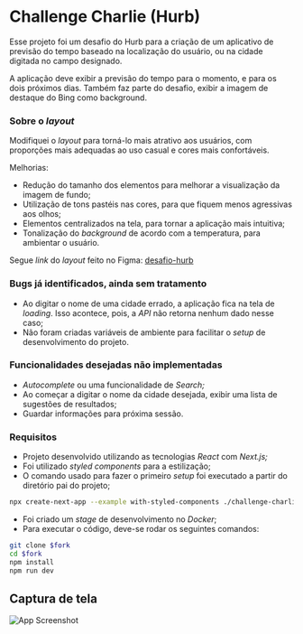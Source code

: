 
# Challenge Charlie (Hurb)

Esse projeto foi um desafio do Hurb para a criação de um aplicativo de previsão do tempo baseado na localização do usuário, ou na cidade digitada no campo designado.

A aplicação deve exibir a previsão do tempo para o momento, e para os dois próximos dias.
Também faz parte do desafio, exibir a imagem de destaque do Bing como background.

### Sobre o *layout*

Modifiquei o *layout* para torná-lo mais atrativo aos usuários, com proporções mais adequadas ao uso casual e cores mais confortáveis.

Melhorias:

- Redução do tamanho dos elementos para melhorar a visualização da imagem de fundo;
- Utilização de tons pastéis nas cores, para que fiquem menos agressivas aos olhos;
- Elementos centralizados na tela, para tornar a aplicação mais intuitiva;
- Tonalização do *background* de acordo com a temperatura, para ambientar o usuário.

Segue *link* do *layout* feito no Figma: [desafio-hurb](https://www.figma.com/file/wV1M4gR5OwPPZtD3g4Emez/desafio-hurb?node-id=1%3A2)

### Bugs já identificados, ainda sem tratamento

- Ao digitar o nome de uma cidade errado, a aplicação fica na tela de *loading*. Isso acontece, pois, a *API* não retorna nenhum dado nesse caso;
- Não foram criadas variáveis de ambiente para facilitar o *setup* de desenvolvimento do projeto.

### Funcionalidades desejadas não implementadas

- *Autocomplete* ou uma funcionalidade de *Search;*
- Ao começar a digitar o nome da cidade desejada, exibir uma lista de sugestões de resultados;
- Guardar informações para próxima sessão.

### **Requisitos**

- Projeto desenvolvido utilizando as tecnologias *React* com *Next.js;*
- Foi utilizado *styled components* para a estilização;
- O comando usado para fazer o primeiro *setup* foi executado a partir do diretório pai do projeto;

```bash
npx create-next-app --example with-styled-components ./challenge-charlie
```

- Foi criado um *stage* de desenvolvimento no *Docker*;
- Para executar o código, deve-se rodar os seguintes comandos:

```bash
git clone $fork
cd $fork
npm install
npm run dev
```
## Captura de tela

![App Screenshot](https://i.imgur.com/zqxsgBG.png)

  